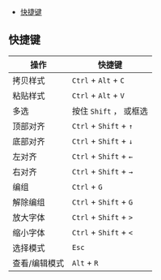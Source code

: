 

- [快捷键](#快捷键)


## 快捷键

操作  |  快捷键
|---|---|
拷贝样式 | `Ctrl` + `Alt` + `C`
粘贴样式 | `Ctrl` + `Alt` + `V`
多选 | 按住 `Shift` ， 或框选
顶部对齐 | `Ctrl` + `Shift` + `↑`
底部对齐 | `Ctrl` + `Shift` + `↓`
左对齐 | `Ctrl` + `Shift` + `←`
右对齐 | `Ctrl` + `Shift` + `→`
编组 | `Ctrl` + `G`
解除编组 | `Ctrl` + `Shift` + `G`
放大字体 | `Ctrl` + `Shift` + `>`
缩小字体 | `Ctrl` + `Shift` + `<`
选择模式 | `Esc`
查看/编辑模式 | `Alt` + `R`
